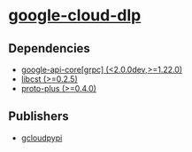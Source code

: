 # [google-cloud-dlp](https://pypi.org/project/google-cloud-dlp)

## Dependencies
- [google-api-core[grpc] (<2.0.0dev,>=1.22.0)](packages/g/google-api-core.md)
- [libcst (>=0.2.5)](packages/l/libcst.md)
- [proto-plus (>=0.4.0)](packages/p/proto-plus.md)



## Publishers
- [gcloudpypi](https://pypi.org/user/gcloudpypi)

